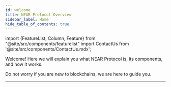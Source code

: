 ```yaml
---
id: welcome
title: NEAR Protocol Overview
sidebar_label: Home
hide_table_of_contents: true
---
```

import {FeatureList, Column, Feature} from "@site/src/components/featurelist"
import ContactUs from '@site/src/components/ContactUs.mdx';

Welcome! Here we will explain you what NEAR Protocol is, its components, and how it works.

Do not worry if you are new to blockchains, we are here to guide you.

<FeatureList>
  <Column title="Introduction to NEAR">
    <Feature url="/concepts/basics/protocol" title="What is NEAR?" subtitle="Learn the Basics about NEAR" image="near-logo.png" />
    <Feature url="/concepts/basics/accounts/account-id" title="Named Accounts" subtitle="NEAR uses human-readable accounts" image="user.png" />
    <Feature url="/concepts/basics/accounts/access-keys" title="Multiple Access Keys" subtitle="More keys means more security" image="key.png" />
    <Feature url="/concepts/basics/accounts/smartcontract" title="Smart Contracts" subtitle="Learn about our contract technology" image="contract.png" />
  </Column>
  <Column title="The Network">
    <Feature url="/concepts/basics/tokens" title="The NEAR Token" subtitle="Learn about the NEAR token" image="ft.png" />
    <Feature url="/concepts/basics/transactions/overview" title="Transactions" subtitle="Fast and Inexpensive" image="transaction.png" />
    <Feature url="/concepts/basics/validators" title="Validators" subtitle="Learn how the network stays safe" image="validation.png" />
  </Column>
  <Column title="More Resources">
    <Feature url="https://near.org/papers" title="Papers" subtitle="Read the research that defined NEAR" image="experiment.png" />
    <Feature url="/concepts/web3/intro" title="From Web2 to Web3" subtitle="Migrate your applications" image="near-api-js.png" />
    <Feature url="/concepts/advanced/indexers" title="Indexing blockchain data" subtitle="Query usage information for a contract" image="blocks.png" />
  </Column>
</FeatureList>

---

<ContactUs />